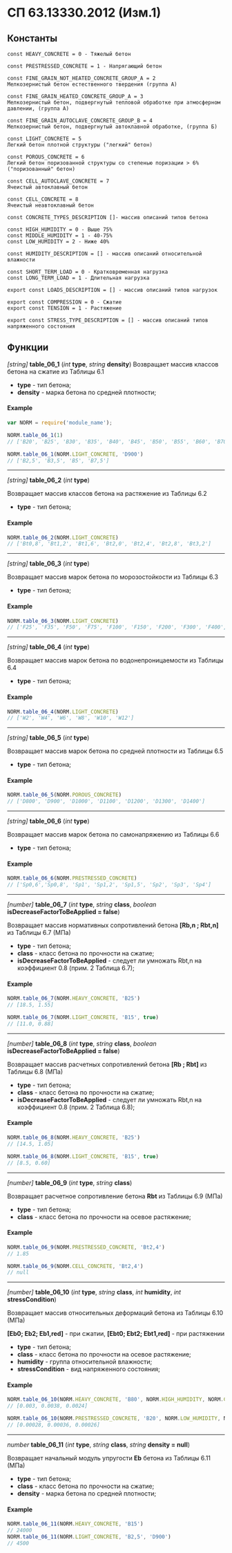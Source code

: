 # СП 63.13330.2012 (Изм.1)
## Константы
```
const HEAVY_CONCRETE = 0 - Тяжелый бетон

const PRESTRESSED_CONCRETE = 1 - Напрягающий бетон

const FINE_GRAIN_NOT_HEATED_CONCRETE_GROUP_A = 2
Мелкозернистый бетон естественного твердения (группа А)

const FINE_GRAIN_HEATED_CONCRETE_GROUP_A = 3
Мелкозернистый бетон, подвергнутый тепловой обработке при атмосферном давлении, (группа А)

const FINE_GRAIN_AUTOCLAVE_CONCRETE_GROUP_B = 4
Мелкозернистый бетон, подвергнутый автоклавной обработке, (группа Б)

const LIGHT_CONCRETE = 5
Легкий бетон плотной структуры ("легкий" бетон)

const POROUS_CONCRETE = 6
Легкий бетон поризованной структуры со степенью поризации > 6% ("поризованный" бетон)

const CELL_AUTOCLAVE_CONCRETE = 7
Ячеистый автоклавный бетон

const CELL_CONCRETE = 8
Ячеистый неавтоклавный бетон

const CONCRETE_TYPES_DESCRIPTION []- массив описаний типов бетона

const HIGH_HUMIDITY = 0 - Выше 75%
const MIDDLE_HUMIDITY = 1 - 40-75%
const LOW_HUMIDITY = 2 - Ниже 40%

const HUMIDITY_DESCRIPTION = [] - массив описаний относительной влажности

const SHORT_TERM_LOAD = 0 - Кратковременная нагрузка
const LONG_TERM_LOAD = 1 - Длительная нагрузка

export const LOADS_DESCRIPTION = [] - массив описаний типов нагрузок

export const COMPRESSION = 0 - Сжатие
export const TENSION = 1 - Растяжение

export const STRESS_TYPE_DESCRIPTION = [] - массив описаний типов напряженного состояния
```

## Функции
*[string]* __table_06_1__ (*int* __type__, *string* __density__)
Возвращает массив классов бетона на сжатие из Таблицы 6.1
* __type__ - тип бетона;
* __density__ - марка бетона по средней плотности;
#### Example

```javascript
var NORM = require('module_name');

NORM.table_06_1(1)
// ['B20', 'B25', 'B30', 'B35', 'B40', 'B45', 'B50', 'B55', 'B60', 'B70']

NORM.table_06_1(NORM.LIGHT_CONCRETE, 'D900')
// ['B2,5', 'B3,5', 'B5', 'B7,5']
```
---
*[string]* __table_06_2__ (*int* __type__)

Возвращает массив классов бетона на растяжение из Таблицы 6.2
* __type__ - тип бетона;

#### Example
```javascript
NORM.table_06_2(NORM.LIGHT_CONCRETE)
// ['Bt0,8', 'Bt1,2', 'Bt1,6', 'Bt2,0', 'Bt2,4', 'Bt2,8', 'Bt3,2']
```
---
*[string]* __table_06_3__ (*int* __type__)

Возвращает массив марок бетона по морозостойкости из Таблицы 6.3
* __type__ - тип бетона;

#### Example

```javascript
NORM.table_06_3(NORM.LIGHT_CONCRETE)
// ['F25', 'F35', 'F50', 'F75', 'F100', 'F150', 'F200', 'F300', 'F400', 'F500']
```
---
*[string]* __table_06_4__ (*int* __type__)

Возвращает массив марок бетона по водонепроницаемости из Таблицы 6.4
* __type__ - тип бетона;

#### Example

```javascript
NORM.table_06_4(NORM.LIGHT_CONCRETE)
// ['W2', 'W4', 'W6', 'W8', 'W10', 'W12']
```
---
*[string]* __table_06_5__ (*int* __type__)

Возвращает массив марок бетона по средней плотности из Таблицы 6.5
* __type__ - тип бетона;

#### Example

```javascript
NORM.table_06_5(NORM.POROUS_CONCRETE)
// ['D800', 'D900', 'D1000', 'D1100', 'D1200', 'D1300', 'D1400']
```
---
*[string]* __table_06_6__ (*int* __type__)

Возвращает массив марок бетона по самонапряжению из Таблицы 6.6
* __type__ - тип бетона;

#### Example

```javascript
NORM.table_06_6(NORM.PRESTRESSED_CONCRETE)
// ['Sp0,6','Sp0,8', 'Sp1', 'Sp1,2', 'Sp1,5', 'Sp2', 'Sp3', 'Sp4']
```
---
*[number]* __table_06_7__ (*int* __type__, *string* __class__, *boolean* __isDecreaseFactorToBeApplied = false__)

Возвращает массив нормативных сопротивлений бетона **[Rb,n ; Rbt,n]** из Таблицы 6.7 (МПа)
* __type__ - тип бетона;
* __class__ - класс бетона по прочности на сжатие;
* __isDecreaseFactorToBeApplied__ - следует ли умножать Rbt,n на коэффициент 0.8 (прим. 2 Таблица 6.7);

#### Example

```javascript
NORM.table_06_7(NORM.HEAVY_CONCRETE, 'B25')
// [18.5, 1.55]

NORM.table_06_7(NORM.LIGHT_CONCRETE, 'B15', true)
// [11.0, 0.88]
```
---
*[number]* __table_06_8__ (*int* __type__, *string* __class__, *boolean* __isDecreaseFactorToBeApplied = false__)

Возвращает массив расчетных сопротивлений бетона **[Rb ; Rbt]** из Таблицы 6.8 (МПа)
* __type__ - тип бетона;
* __class__ - класс бетона по прочности на сжатие;
* __isDecreaseFactorToBeApplied__ - следует ли умножать Rbt,n на коэффициент 0.8 (прим. 2 Таблица 6.8);

#### Example

```javascript
NORM.table_06_8(NORM.HEAVY_CONCRETE, 'B25')
// [14.5, 1.05]

NORM.table_06_8(NORM.LIGHT_CONCRETE, 'B15', true)
// [8.5, 0.60]
```
---
*[number]* __table_06_9__ (*int* __type__, *string* __class__)

Возвращает расчетное сопротивление бетона **Rbt** из Таблицы 6.9 (МПа)
* __type__ - тип бетона;
* __class__ - класс бетона по прочности на осевое растяжение;

#### Example

```javascript
NORM.table_06_9(NORM.PRESTRESSED_CONCRETE, 'Bt2,4')
// 1.85

NORM.table_06_9(NORM.CELL_CONCRETE, 'Bt2,4')
// null
```
---
*[number]* __table_06_10__ (*int* __type__, *string* __class__, *int* __humidity__, *int* __stressCondition__)

Возвращает массив относительных деформаций бетона из Таблицы 6.10 (МПа)

**[Eb0; Eb2; Eb1,red]** - при сжатии, **[Ebt0; Ebt2; Ebt1,red]** - при растяжении
* __type__ - тип бетона;
* __class__ - класс бетона по прочности на осевое растяжение;
* __humidity__ - группа относительной влажности;
* __stressCondition__ - вид напряженного состояния;

#### Example

```javascript
NORM.table_06_10(NORM.HEAVY_CONCRETE, 'B80', NORM.HIGH_HUMIDITY, NORM.COMPRESSION)
// [0.003, 0.0038, 0.0024]

NORM.table_06_10(NORM.PRESTRESSED_CONCRETE, 'B20', NORM.LOW_HUMIDITY, NORM.TENSION)
// [0.00028, 0.00036, 0.00026]
```
---
*number* __table_06_11__ (*int* __type__, *string* __class__, *string* __density = null__)

Возвращает начальный модуль упругости **Eb** бетона из Таблицы 6.11 (МПа)
* __type__ - тип бетона;
* __class__ - класс бетона по прочности на сжатие;
* __density__ - марка бетона по средней плотности;

#### Example

```javascript
NORM.table_06_11(NORM.HEAVY_CONCRETE, 'B15')
// 24000
NORM.table_06_11(NORM.LIGHT_CONCRETE, 'B2,5', 'D900')
// 4500
```